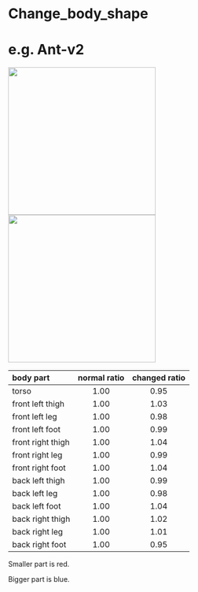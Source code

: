 # Change_body_shape



# e.g. Ant-v2

<img src="https://user-images.githubusercontent.com/109128805/216778131-9bdbfbb9-b21e-47cd-b101-1c864d978c4f.png" width = "300px" height = "300px">   <img src="https://user-images.githubusercontent.com/109128805/216778132-e4508192-5adb-4965-b39e-671f83ef8e3d.png" width = "300px" height = "300px">

| body part | normal ratio| changed ratio| 
| :---                |     :---:      |     :---:      | 
| torso               | 1.00    | 0.95      | 
| front left thigh    | 1.00    | 1.03      | 
| front left leg      | 1.00    | 0.98      | 
| front left foot     | 1.00    | 0.99      | 
| front right thigh   | 1.00    | 1.04      | 
| front right leg     | 1.00    | 0.99      | 
| front right foot    | 1.00    | 1.04      | 
| back left thigh     | 1.00    | 0.99      | 
| back left leg       | 1.00    | 0.98      | 
| back left foot      | 1.00    | 1.04      | 
| back right thigh    | 1.00    | 1.02      | 
| back right leg      | 1.00    | 1.01      | 
| back right foot     | 1.00    | 0.95      | 

Smaller part is red.

Bigger part is blue.
